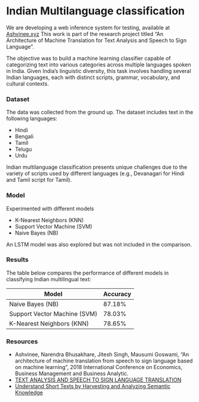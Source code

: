 # Indian Multilanguage classification

We are developing a web inference system for testing, available at [Ashvinee.xyz](https://www.ashvinee.xyz/coming-soon-01)
This work is part of the research project titled “An Architecture of Machine Translation for Text Analysis and Speech to Sign Language”.

The objective was to build a machine learning classifier capable of categorizing text into various categories across multiple languages spoken in India. Given India’s linguistic diversity, this task involves handling several Indian languages, each with distinct scripts, grammar, vocabulary, and cultural contexts.

### Dataset
The data was collected from the ground up.
The dataset includes text in the following languages:
  - Hindi
  - Bengali
  - Tamil
  - Telugu
  - Urdu

Indian multilanguage classification presents unique challenges due to the variety of scripts used by different languages (e.g., Devanagari for Hindi and Tamil script for Tamil).

### Model
Experimented with different models
  - K-Nearest Neighbors (KNN)
  - Support Vector Machine (SVM)
  - Naive Bayes (NB)

An LSTM model was also explored but was not included in the comparison.

### Results
The table below compares the performance of different models in classifying Indian multilingual text:

| Model  | Accuracy |
| ------------- | ------------- |
| Naive Bayes (NB)   | 87.18%  |
| Support Vector Machine (SVM)  | 78.03%  |
| K-Nearest Neighbors (KNN)  | 78.65%  |


### Resources
- Ashvinee, Narendra Bhusakhare, Jitesh Singh, Mausumi Goswami, “An architecture of machine
  translation from speech to sign language based on machine learning”, 2018 International Conference on
  Economics, Business Management and Business Analytic.
- [TEXT ANALYSIS AND SPEECH TO SIGN LANGUAGE TRANSLATION](https://drive.google.com/file/d/12FUb7YFmwyA0-Hqw8OcGQX9YRdjgRv4h/view)
- [Understand Short Texts by Harvesting and Analyzing Semantic Knowledge](https://ieeexplore.ieee.org/document/7476863)

